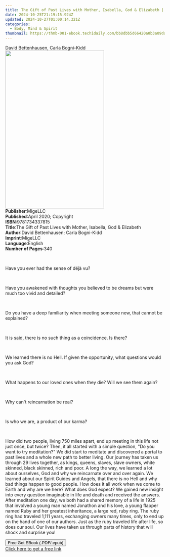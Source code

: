 ```yaml
---
title: The Gift of Past Lives with Mother, Isabella, God & Elizabeth | Free Book
date: 2024-10-25T21:19:15.924Z
updated: 2024-10-27T01:00:14.321Z
categories:
  - Body, Mind & Spirit
thumbnail: https://thmb-001-ebook.techidaily.com/bb8dbb5d66420a0b3a09da9f70b3d5e855a29f9ad0d82440265bc24cc310b865.jpg
---
```

<main id="book-container">
  <div class="flex flex-col">
    <div class="book-brief flex-1 py-6 px-4 sm:p-6 md:py-10 md:px-8">
      <!-- brief-->
      <div class="book-brief-main">David Bettenhausen, Carla Bogni-Kidd</div>
    </div>
    <div
      class="book-meta-info flex-1 grid gap-4 col-start-1 col-end-3 row-start-1 sm:mb-6 sm:grid-cols-4 lg:gap-6 lg:col-start-2 lg:row-end-6 lg:row-span-6 lg:mb-0"
    >
      <div
        class="book-meta-info-left place-content-center mt-4 p-4 text-sm leading-6 col-start-2 col-span-2 dark:text-slate-400"
      >
        <img
          class="w-full h-500 object-cover rounded-lg sm:h-255 sm:col-span-2 lg:col-span-full"
          src="https://img-001-ebook.techidaily.com/811e89f7f0d5fa3a5cad7397e1b329d3bdb2201fca21c3c05af3ad0ee37d2ee8.jpg"
          alt=""
          width="312"
          height="500"
        />
      </div>
      <div
        class="book-meta-info-right mt-2 col-start-1 row-start-2 col-span-3 self-center"
      >
        <!-- meta data  -->
        <div class="flex flex-col px-4 md:px-8">
          <div class="flex-1">
            <strong>Publisher</strong>:<span class="px-2">MigeLLC</span>
          </div>
          <div class="flex-1">
            <strong>Published</strong>:<span class="px-2"
              >April 2020; Copyright</span
            >
          </div>
          <div class="flex-1">
            <strong>ISBN</strong>:<span class="px-2">9781734337815</span>
          </div>
          <div class="flex-1">
            <strong>Title</strong>:<span class="px-2"
              >The Gift of Past Lives with Mother, Isabella, God &amp;
              Elizabeth</span
            >
          </div>
          <div class="flex-1">
            <strong>Author</strong>:<span class="px-2"
              >David Bettenhausen; Carla Bogni-Kidd</span
            >
          </div>
          <div class="flex-1">
            <strong>Imprint</strong>:<span class="px-2">MigeLLC</span>
          </div>
          <div class="flex-1">
            <strong>Language</strong>:<span class="px-2">English</span>
          </div>
          <div class="flex-1">
            <strong>Number of Pages</strong>:<span class="px-2">340</span>
          </div>
        </div>
      </div>
    </div>
    <div class="book-description flex-1 py-6 px-4 sm:p-6 md:py-10 md:px-8">
      <div class="book-description-main">
        <div accordion-content="" id="description">
          <p><br /></p>
          <p>Have you ever had the sense of déjà vu?</p>
          <p><br /></p>
          <p>
            Have you awakened with thoughts you believed to be dreams but were
            much too vivid and detailed?
          </p>
          <p><br /></p>
          <p>
            Do you have a deep familiarity when meeting someone new, that cannot
            be explained?
          </p>
          <p><br /></p>
          <p>It is said, there is no such thing as a coincidence. Is there?</p>
          <p><br /></p>
          <p>
            We learned there is no Hell. If given the opportunity, what
            questions would you ask God?
          </p>
          <p><br /></p>
          <p>
            What happens to our loved ones when they die? Will we see them
            again?
          </p>
          <p><br /></p>
          <p>Why can't reincarnation be real?</p>
          <p><br /></p>
          <p>Is who we are, a product of our karma?</p>
          <p><br /></p>
          <p>
            How did two people, living 750 miles apart, end up meeting in this
            life not just once, but twice? Then, it all started with a simple
            question, "Do you want to try meditation?" We did start to meditate
            and discovered a portal to past lives and a whole new path to better
            living. Our journey has taken us through 29 lives together, as
            kings, queens, slaves, slave owners, white skinned, black skinned,
            rich and poor. A long the way, we learned a lot about ourselves, God
            and why we reincarnate over and over again. We learned about our
            Spirit Guides and Angels, that there is no Hell and why bad things
            happen to good people. How does it all work when we come to Earth
            and why are we here? What does God expect? We gained new insight
            into every question imaginable in life and death and received the
            answers. After meditation one day, we both had a shared memory of a
            life in 1925 that involved a young man named Jonathon and his love,
            a young flapper named Ruby and her greatest inheritance, a large
            red, ruby ring. The ruby ring had traveled 1,111 years, exchanging
            owners many times, only to end up on the hand of one of our authors.
            Just as the ruby traveled life after life, so does our soul. Our
            lives have taken us through parts of history that will shock and
            surprise you!
          </p>
        </div>
        <div class="accordion-fader"></div>
      </div>
    </div>
    <div class="book-excerpts flex-1 py-6 px-4 sm:p-6 md:py-10 md:px-8"></div>
    <div
      class="book-about-author flex-1 py-6 px-4 sm:p-6 md:py-10 md:px-8"
    ></div>
    <div class="book-free-get flex-1 py-6 px-4 sm:p-6 md:py-10 md:px-8">
      <button
        id="btn-free-get"
        class="bg-blue-500 hover:bg-blue-700 text-white font-bold py-2 px-4 rounded"
      >
        Free Get EBook (.PDF/.epub)
      </button>
      <div id="countdown-display" class="px-2 text-lg mt-2"></div>
      <a
        id="free-link"
        class="hidden bg-blue-500 hover:bg-blue-700 text-white font-bold py-2 px-4 rounded"
        href="https://www.ebooks.com/en-us/book/210088743/the-gift-of-past-lives-with-mother-isabella-god-elizabeth/david-bettenhausen/"
        target="_blank"
        >Click here to get a free link</a
      >
    </div>
    <script>
      let countdownTime = 0;
      let countdownInterval = null;
      document
        .getElementById('btn-free-get')
        .addEventListener('click', startCountdown);
      function startCountdown() {
        countdownTime = new Date().getTime() + 60000 * 3;
        countdownInterval = setInterval(updateCountdown, 1000);
        document.getElementById('btn-free-get').disabled = true;
        document
          .getElementById('btn-free-get')
          .classList.add('bg-gray-500', 'cursor-not-allowed');
      }
      function updateCountdown() {
        let currentTime = new Date().getTime();
        let timeLeft = countdownTime - currentTime;
        let secondsLeft = Math.floor(timeLeft / 1000);
        document.getElementById('countdown-display').innerHTML =
          `Remaining time: ${secondsLeft} seconds.`;
        if (secondsLeft <= 0) {
          clearInterval(countdownInterval);
          document.getElementById('btn-free-get').classList.add('hidden');
          document.getElementById('free-link').classList.remove('hidden');
          document.getElementById('countdown-display').innerHTML = '';
        }
      }
    </script>
  </div>
</main>

<ins class="adsbygoogle"
      style="display:block"
      data-ad-client="ca-pub-7571918770474297"
      data-ad-slot="8358498916"
      data-ad-format="auto"
      data-full-width-responsive="true"></ins>
    